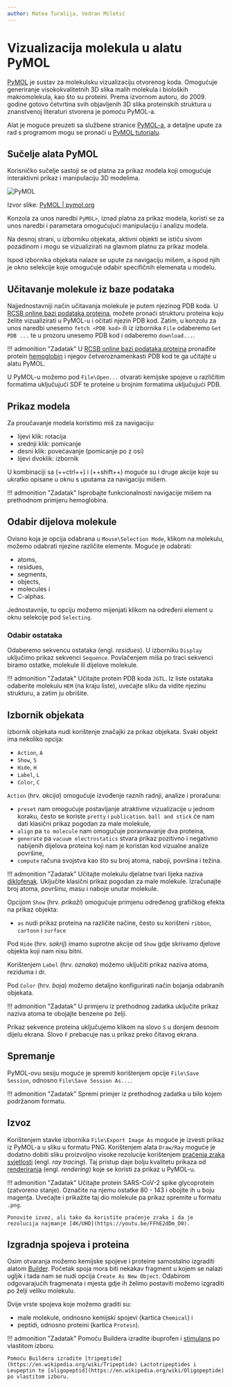 ```yaml
---
author: Matea Turalija, Vedran Miletić
---
```


# Vizualizacija molekula u alatu PyMOL

[PyMOL](https://pymol.org/) je sustav za molekulsku vizualizaciju otvorenog koda. Omogućuje generiranje visokokvalitetnih 3D slika malih molekula i bioloških makromolekula, kao što su proteini. Prema izvornom autoru, do 2009. godine gotovo četvrtina svih objavljenih 3D slika proteinskih struktura u znanstvenoj literaturi stvorena je pomoću PyMOL-a.

Alat je moguće preuzeti sa službene stranice [PyMOL-a](https://pymol.org/), a detaljne upute za rad s programom mogu se pronaći u [PyMOL tutorialu](https://edisciplinas.usp.br/pluginfile.php/7380340/mod_resource/content/1/PyMOL_tutorial_2022.pdf).

## Sučelje alata PyMOL

Korisničko sučelje sastoji se od platna za prikaz modela koji omogućuje interaktivni prikaz i manipulaciju 3D modelima.

![PyMOL](https://pymol.org/2/img/PyMOL_screenshot.png)

Izvor slike: [PyMOL | pymol.org](https://pymol.org/)

Konzola za unos naredbi `PyMOL>`, iznad platna za prikaz modela, koristi se za unos naredbi i parametara omogućujući manipulaciju i analizu modela.

Na desnoj strani, u izborniku objekata, aktivni objekti se ističu sivom pozadinom i mogu se vizualizirati na glavnom platnu za prikaz modela.

Ispod izbornika objekata nalaze se upute za navigaciju mišem, a ispod njih je okno selekcije koje omogućuje odabir specifičnih elemenata u modelu.

## Učitavanje molekule iz baze podataka

Najjednostavniji način učitavanja molekule je putem njezinog PDB koda. U [RCSB online bazi podataka proteina](https://www.rcsb.org/), možete pronaći strukturu proteina koju želite vizualizirati u PyMOL-u i očitati njezin PDB kod. Zatim, u konzolu za unos naredbi unesemo `fetch <PDB kod>` ili iz izbornika `File` odaberemo `Get PDB ...` te u prozoru unesemo PDB kod i odaberemo `download...`.

!!! admonition "Zadatak"
    U [RCSB online bazi podataka proteina](https://www.rcsb.org/) pronađite protein [hemoglobin](https://en.wikipedia.org/wiki/Hemoglobin) i njegov četveroznamenkasti PDB kod te ga učitajte u alatu PyMOL.

U PyMOL-u možemo pod `File\Open...` otvarati kemijske spojeve u različitim formatima uključujući SDF te proteine u brojnim formatima uključujući PDB.

## Prikaz modela

Za proučavanje modela koristimo miš za navigaciju:

- lijevi klik: rotacija
- srednji klik: pomicanje
- desni klik: povećavanje (pomicanje po z osi)
- lijevi dvoklik: izbornik

U kombinaciji sa (++ctrl++) i (++shift++) moguće su i druge akcije koje su ukratko opisane u oknu s uputama za navigaciju mišem.

!!! admonition "Zadatak"
    Isprobajte funkcionalnosti navigacije mišem na prethodnom primjeru hemoglobina.

## Odabir dijelova molekule

Ovisno koja je opcija odabrana u `Mouse\Selection Mode`, klikom na molekulu, možemo odabrati njezine različite elemente. Moguće je odabrati:

- atoms,
- residues,
- segments,
- objects,
- molecules i
- C-alphas.

Jednostavnije, tu opciju možemo mijenjati klikom na određeni element u oknu selekcije pod `Selecting`.

### Odabir ostataka

Odaberemo sekvencu ostataka (engl. *residues*). U izborniku `Display` uključimo prikaz sekvenci `Sequence`. Povlačenjem miša po traci sekvenci biramo ostatke, molekule ili dijelove molekule.

!!! admonition "Zadatak"
    Učitajte protein PDB koda `2GTL`. Iz liste ostataka odaberite molekulu `HEM` (na kraju liste), uvećajte sliku da vidite njezinu strukturu, a zatim ju obrišite.

## Izbornik objekata

Izbornik objekata nudi korištenje značajki za prikaz objekata. Svaki objekt ima nekoliko opcija:

- `Action`, `A`
- `Show`, `S`
- `Hide`, `H`
- `Label`, `L`
- `Color`, `C`

`Action` (hrv. *akcija*) omogućuje izvođenje raznih radnji, analize i proračuna:

- `preset` nam omogućuje postavljanje atraktivne vizualizacije u jednom koraku, često se koriste `pretty` i `publication`.  `ball and stick` će nam dati klasični prikaz pogodan za male molekule,
- `align` pa `to molecule` nam omogućuje poravnavanje dva proteina,
- `generate` pa `vacuum electrostatics` stvara prikaz pozitivno i negativno nabijenih dijelova proteina koji nam je koristan kod vizualne analize površine,
- `compute` računa svojstva kao što su broj atoma, naboji, površina i težina.

!!! admonition "Zadatak"
    Učitajte molekulu djelatne tvari lijeka naziva [diklofenak](https://en.wikipedia.org/wiki/Diclofenac). Uključite klasični prikaz pogodan za male molekule. Izračunajte broj atoma, površinu, masu i naboje unutar molekule.

Opcijom `Show` (hrv. *prikaži*) omogućuje primjenu određenog grafičkog efekta na prikaz objekta:

- `as` nudi prikaz proteina na različite načine, često su korišteni `ribbon`, `cartoon` i `surface`

Pod `Hide` (hrv. *sakrij*) imamo suprotne akcije od `Show` gdje skrivamo djelove objekta koji nam nisu bitni.

Korištenjem `Label` (hrv. *oznaka*) možemo uključiti prikaz naziva atoma, reziduma i dr.

Pod `Color` (hrv. *boja*) možemo detaljno konfigurirati način bojanja odabranih objekata.

!!! admonition "Zadatak"
    U primjeru iz prethodnog zadatka uključite prikaz naziva atoma te obojajte benzene po želji.

Prikaz sekvence proteina uključujemo klikom na slovo `S` u donjem desnom dijelu ekrana. Slovo `F` prebacuje nas u prikaz preko čitavog ekrana.

## Spremanje

PyMOL-ovu sesiju moguće je spremiti korištenjem opcije `File\Save Session`, odnosno `File\Save Session As...`.

!!! admonition "Zadatak"
    Spremi primjer iz prethodnog zadatka u bilo kojem podržanom formatu.

## Izvoz

Korištenjem stavke izbornika `File\Export Image As` moguće je izvesti prikaz iz PyMOL-a u sliku u formatu PNG. Korištenjem alata `Draw/Ray` moguće je dodatno dobiti sliku proizvoljno visoke rezolucije korištenjem [praćenja zraka svjetlosti](https://en.wikipedia.org/wiki/Ray_tracing_(graphics)) (engl. *ray tracing*). Taj pristup daje bolju kvalitetu prikaza od [renderiranja](https://en.wikipedia.org/wiki/Rendering_(computer_graphics)) (engl. *rendering*) koje se koristi za prikaz u PyMOL-u.

!!! admonition "Zadatak"
    Učitajte protein SARS-CoV-2 spike glycoprotein (zatvoreno stanje). Označite na njemu ostatke 80 - 143 i obojite ih u boju magen[t](https://www.hrvatskitelekom.hr/magenta1)a. Uvećajte i prikažite taj dio molekule pa prikaz spremite u formatu `.png`.

    Ponovite izvoz, ali tako da koristite praćenje zraka i da je rezolucija najmanje [4K/UHD](https://youtu.be/FFhE2dDm_D0).

## Izgradnja spojeva i proteina

Osim otvaranja možemo kemijske spojeve i proteine samostalno izgraditi alatom [Builder](https://pymolwiki.org/index.php/Builder). Početak spoja mora biti nekakav fragment u kojem se nalazi ugljik i tada nam se nudi opcija `Create As New Object`. Odabirom odgovarajućih fragmenata i mjesta gdje ih želimo postaviti možemo izgraditi po želji veliku molekulu.

Dvije vrste spojeva koje možemo graditi su:

- male molekule, ondnosno kemijski spojevi (kartica `Chemical`) i
- peptidi, odnosno proteini (kartica `Protein`).

!!! admonition "Zadatak"
    Pomoću Buildera izradite ibuprofen i [stimulans](https://en.wikipedia.org/wiki/Stimulant) po vlastitom izboru.

    Pomoću Buildera izradite [tripeptide](https://en.wikipedia.org/wiki/Tripeptide) Lactotripeptides i Leupeptin te [oligopeptid](https://en.wikipedia.org/wiki/Oligopeptide) po vlastitom izboru.
